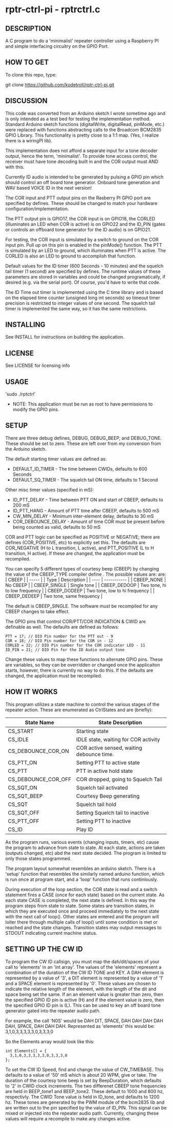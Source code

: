 rptr-ctrl-pi - rptrctrl.c
=========================

DESCRIPTION
-----------
A C program to do a 'minimalist' repeater controller using a 
Raspberry PI and simple interfacing circuitry on the GPIO Port.

HOW TO GET
----------

To clone this repo, type:

git clone https://github.com/kodetroll/rptr-ctrl-pi.git

DISCUSSION
----------
This code was converted from an Arduino sketch I wrote sometime
ago and is only intended as a test bed for testing the implementation
method. Standard Arduino sketch functions (digitalWrite, digitalRead, 
pinMode, etc.) were replaced with functions abstracting calls to the
Broadcom BCM2835 GPIO Library. This functionality is pretty close to 
a 1:1 map. (Yes, I realize there is a wiringPI lib).

This implementation does not afford a separate input for a
tone decoder output, hence the term, 'minimalist'. To provide
tone access control, the receiver must have tone decoding
built in and the COR output must AND with this.

Currently ID audio is intended to be generated by pulsing a
GPIO pin which should control an off board tone generator.
Onboard tone generation and WAV based VOICE ID in the next version!

The COR input and PTT output pins on the Rasberry PI GPIO port
are specified by defines. These should be changed to match your
hardware configuration/implementation.

The PTT output pin is GPIO17, the COR input is on GPIO18, the
CORLED (illuminates an LED when COR is active) is on GPIO22 and
the ID_PIN (gates or controls an offboard tone generator for
the ID audio) is on GPIO21.

For testing, the COR input is simulated by a switch to ground 
on the COR input pin. Pull up on this pin is enabled in the
pinMode() function. The PTT is simulated by an LED to ground,
which illuminates when PTT is active. The CORLED is also an LED
to ground to accomplish that function.

Default values for the ID timer (600 Seconds - 10 minutes) and
the squelch tail timer (1 second) are specified by defines.
The runtime values of these parameters are stored in variables
and could be changed programatically, if desired (e.g. via the
serial port). Of course, you'd have to write that code.

The ID Time out timer is implemented using the C time library and
is based on the elapsed time counter (unsigned long int seconds)
so timeout timer precision is restricted to integer values of
one second. The squelch tail timer is implemented the same way,
so it has the same restrictions.

INSTALLING
----------
See INSTALL for instructions on building the application.

LICENSE
-------
See LICENSE for licensing info

USAGE 
-----

'sudo ./rptctrl'

 * NOTE: This application must be run as root to have permissions to
   modify the GPIO pins.

SETUP
-----

There are three debug defines, DEBUG, DEBUG_BEEP, and DEBUG_TONE.
These should be set to zero. These are left over from my conversion 
from the Arduino sketch.

The default starting timer values are defined as:
 * DEFAULT_ID_TIMER - The time between CWIDs, defaults to 600 Seconds 
 * DEFAULT_SQ_TIMER - The squelch tail ON time, defaults to 1 Second 

Other misc timer values (specified in mS):
 * ID_PTT_DELAY - Time between PTT ON and start of CBEEP, defaults to 200 mS
 * ID_PTT_HANG - Amount of PTT time after CBEEP, defaults to 500 mS 
 * CW_MIN_DELAY - Minimum inter-element delay, defaults to 30 mS
 * COR_DEBOUNCE_DELAY - Amount of time COR must be present before 
   being counted as valid, defaults to 50 mS

COR and PTT logic can be specified as POSITIVE or NEGATIVE; there
are defines (COR_POSITIVE, etc) to explicitly set this. The 
defaults are COR_NEGATIVE (H to L transition, L active), and 
PTT_POSITIVE (L to H transition, H active). If these are changed,
the application must be recompiled.

You can specify 5 different types of courtesy beep (CBEEP) by changing
the value of the CBEEP_TYPE compiler define . The possible values are:
are:
| CBEEP |
| ----- |
| Type | Description |
| ---- | ----------- |
| CBEEP_NONE | No CBEEP |
| CBEEP_SINGLE | Single tone |
| CBEEP_DEDOOP | Two tone, hi to low frequency |
| CBEEP_DODEEP | Two tone, low to hi frequency |
| CBEEP_DEDEEP | Two tone, same frequency |

The default is CBEEP_SINGLE. The software must be recompiled for any
CBEEP changes to take effect.

The GPIO pins that control COR/PTT/COR INDICATION & CWID are definable
as well. The defaults are defined as follows:
```
PTT = 17; // DIO Pin number for the PTT out - 9
COR = 18; // DIO Pin number for the COR in - 12
CORLED = 22; // DIO Pin number for the COR indicator LED - 11
ID_PIN = 21; // DIO Pin for the ID Audio output tone
```
Change these values to map these functions to alternate GPIO pins.
These are variables, so they can be overridden or changed once the 
applicaiton starts, however, there is currently no way to do this.
If the defaults are changed, the application must be recompiled.

HOW IT WORKS
------------
This program utilizes a state machine to control the various stages
of the repeater action. These are enumerated as CtrlStates and are
(briefly):

| State Name | State Description |
| ---------- | ----------------- |
| CS_START | Starting state |
| CS_IDLE | IDLE state, waiting for COR activity |
| CS_DEBOUNCE_COR_ON | COR active sensed, waiting debounce time. |
| CS_PTT_ON | Setting PTT to active state |
| CS_PTT | PTT in active hold state |
| CS_DEBOUNCE_COR_OFF | COR dropped, going to Squelch Tail |
| CS_SQT_ON | Squelch tail activated |
| CS_SQT_BEEP | Courtesy Beep generating |
| CS_SQT | Squelch tail hold |
| CS_SQT_OFF | Setting Squelch tail to inactive |
| CS_PTT_OFF | Setting PTT to inactive |
| CS_ID | Play ID |

As the program runs, various events (changing inputs, timers, etc) cause
the program to advance from state to state. At each state, actions are 
taken (outputs changed, etc) abd the next state decided. The program is 
limited to only those states programmed.

The program layout somewhat resembles an arduino sketch. There is a 
'setup' function that resembles the similarly named arduino function,
which is run once at program start, and a 'loop' function that runs 
continiously.

During execution of the loop section, the COR state is read and a switch
statement fires a CASE (once for each state) based on the current state. 
As each state CASE is completed, the next state is defined. In this way
the program steps from state to state. Some states are transition states,
in which they are executed once and proceed immediately to the next state
with the next call of loop(). Other states are entered and the program 
will loiter there through multiple calls of loop() until some condition is 
met or reached and the state changes. Transition states may output
messages to STDOUT indicating current machine status.

SETTING UP THE CW ID
----------------
To program the CW ID callsign, you must map the dah/dit/spaces of your 
call to 'elements' in an 'int array'. The values of the 'elements' 
represent a combination of the duration of the CW ID TONE and KEY. 
A DAH element is represented by a value of '3', a DIT element is 
represented by a value of '1' and a SPACE element is represented by 
'0'. These values are chosen to indicate the relative length of the 
element, with the length of the dit and space being set the same. If 
an an element value is greater than zero, then the specified GPIO 
ID pin is active (H) and if the element value is zero, then the 
specified GPIO ID pin is (L). This can be used to key an off board 
tone generator gated into the repeater audio path. 

For example, the call 'N0S' would be DAH DIT, SPACE, DAH DAH DAH DAH DAH, 
SPACE, DAH DAH DAH. Represented as 'elements' this would be:
3,1,0,3,3,3,3,3,0,3,3,3,0

So the Elements array would look like this:
```
int Elements[] = {
  3,1,0,3,3,3,3,3,0,3,3,3,0
};
```
To set the CW ID Speed, find and change the value of CW_TIMEBASE. This 
defaults to a value of '50' mS which is about 20 WPM, give or take.
The duration of the courtesy tone beep is set by BeepDuration, which 
defaults to '2' in CWID clock increments. The two differenet CBEEP
tone frequencies are held in BEEP_tone1 and BEEP_tone2. These default
to 1000 and 800 hz, respectivly. The CWID Tone value is held in ID_tone,
and defaults to 1200 hz. These tones are generated by the PWM module of 
the bcm2835 lib and are written out to the pin specified by the value 
of ID_PIN. This signal can be mixed or injected into the repeater audio
path. Currently, changing these values will require a recompile to make 
any changes active. 



